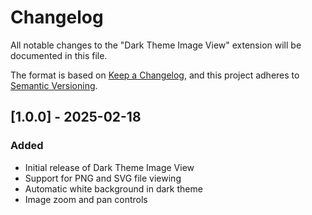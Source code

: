 # Changelog

All notable changes to the "Dark Theme Image View" extension will be documented in this file.

The format is based on [Keep a Changelog](https://keepachangelog.com/en/1.1.0/),
and this project adheres to [Semantic Versioning](https://semver.org/spec/v2.0.0.html).

## [1.0.0] - 2025-02-18

### Added
- Initial release of Dark Theme Image View
- Support for PNG and SVG file viewing
- Automatic white background in dark theme
- Image zoom and pan controls